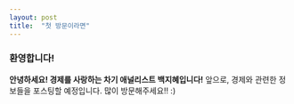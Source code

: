 ```yaml
---
layout: post
title:  "첫 방문이라면"
---
```


### 환영합니다!

**안녕하세요! 경제를 사랑하는 차기 애널리스트 백지혜입니다!** 
앞으로, 경제와 관련한 정보들을 포스팅할 예정입니다. 많이 방문해주세요!! :)
